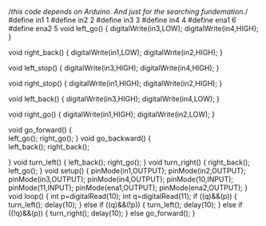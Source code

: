 /*this code depends on Arduino. And just for the searching fundemation.*/
#define in1 1
#define in2 2
#define in3 3
#define in4 4
#define ena1 6
#define ena2 5
void left_go()
{
     digitalWrite(in3,LOW);
     digitalWrite(in4,HIGH);
}

void right_back()
{
     digitalWrite(in1,LOW);
     digitalWrite(in2,HIGH);
}

void left_stop()
{
     digitalWrite(in3,HIGH);
     digitalWrite(in4,HIGH);
}

void right_stop()
{
     digitalWrite(in1,HIGH);
     digitalWrite(in2,HIGH);
}

void left_back()
{
     digitalWrite(in3,HIGH);
     digitalWrite(in4,LOW);
}

void right_go()
{
     digitalWrite(in1,HIGH);
     digitalWrite(in2,LOW);
}

void go_forward()
{    
      left_go();
      right_go();
}
void go_backward()
{    
      left_back();
      right_back();

}
void turn_left()
{
     left_back();
     right_go();
}
void turn_right()
{
     right_back();
     left_go();
}
void setup()
{
     pinMode(in1,OUTPUT);
     pinMode(in2,OUTPUT);
     pinMode(in3,OUTPUT);
     pinMode(in4,OUTPUT);
     pinMode(10,INPUT);
     pinMode(11,INPUT);
     pinMode(ena1,OUTPUT);
     pinMode(ena2,OUTPUT);
}
void loop()
{
    int p=digitalRead(10);
    int q=digitalRead(11);
    if ((q)&&(p))
       {
           turn_left();
           delay(10);
       }
    else
    if ((q)&&(!p)) 
       {
           turn_left();
           delay(10);
       }
    else
    if ((!q)&&(p)) 
       {
          turn_right();
          delay(10);
       }
    else
          go_forward();
}
